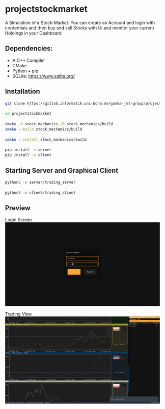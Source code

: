 # projectstockmarket
A Simulation of a Stock-Market. You can create an Account and login with credentials and then buy and sell Stocks with UI and monitor your current Holdings in your Dashboard

## Dependencies: 
- A C++ Compiler
- CMake
- Python + pip
- SQLite: https://www.sqlite.org/

## Installation
```bash
git clone https://gitlab.informatik.uni-bonn.de/gamma-jmt-group/projectstockmarket.git

cd projectstockmarket

cmake -S stock_mechanics -B stock_mechanics/build
cmake --build stock_mechanics/build

cmake --install stock_mechanics/build

pip install -e server
pip install -e client

```

## Starting Server and Graphical Client

```bash
python3 -m server/trading_server

python3 -m client/trading_client
```

## Preview

Login Screen
![Bild0](docs/pictures/picture1.png)

Trading View
![Bild1](docs/pictures/picture3.png)

